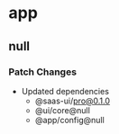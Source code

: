 # app

## null

### Patch Changes

- Updated dependencies
  - @saas-ui/pro@0.1.0
  - @ui/core@null
  - @app/config@null

